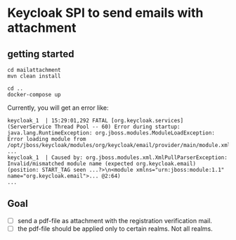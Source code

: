 
# Keycloak SPI to send emails with attachment

## getting started

```shell
cd mailattachment
mvn clean install

cd ..
docker-compose up
```


Currently, you will get an error like: 
```
keycloak_1  | 15:29:01,292 FATAL [org.keycloak.services] (ServerService Thread Pool -- 60) Error during startup: java.lang.RuntimeException: org.jboss.modules.ModuleLoadException: Error loading module from /opt/jboss/keycloak/modules/org/keycloak/email/provider/main/module.xml
...
keycloak_1  | Caused by: org.jboss.modules.xml.XmlPullParserException: Invalid/mismatched module name (expected org.keycloak.email) (position: START_TAG seen ...?>\n<module xmlns="urn:jboss:module:1.1" name="org.keycloak.email">... @2:64) 
...
```

## Goal
* [ ] send a pdf-file as attachment with the registration verification mail.
* [ ] the pdf-file should be applied only to certain realms. Not all realms.
